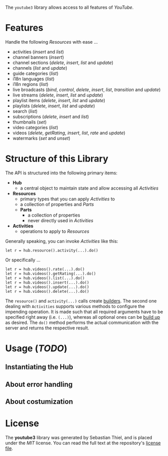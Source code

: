 <!---
DO NOT EDIT !
This file was generated automatically from 'src/mako/README.md.mako'
DO NOT EDIT !
-->
The `youtube3` library allows access to all features of *YouTube*.

# Features

Handle the following *Resources* with ease ... 

* activities (*insert* and *list*)
* channel banners (*insert*)
* channel sections (*delete*, *insert*, *list* and *update*)
* channels (*list* and *update*)
* guide categories (*list*)
* i18n languages (*list*)
* i18n regions (*list*)
* live broadcasts (*bind*, *control*, *delete*, *insert*, *list*, *transition* and *update*)
* live streams (*delete*, *insert*, *list* and *update*)
* playlist items (*delete*, *insert*, *list* and *update*)
* playlists (*delete*, *insert*, *list* and *update*)
* search (*list*)
* subscriptions (*delete*, *insert* and *list*)
* thumbnails (*set*)
* video categories (*list*)
* videos (*delete*, *getRating*, *insert*, *list*, *rate* and *update*)
* watermarks (*set* and *unset*)

# Structure of this Library

The API is structured into the following primary items:

* **Hub**
    * a central object to maintain state and allow accessing all *Activities*
* **Resources**
    * primary types that you can apply *Activities* to
    * a collection of properties and *Parts*
    * **Parts**
        * a collection of properties
        * never directly used in *Activities*
* **Activities**
    * operations to apply to *Resources*

Generally speaking, you can invoke *Activities* like this:

```Rust,ignore
let r = hub.resource().activity(...).do()
```

Or specifically ...

```ignore
let r = hub.videos().rate(...).do()
let r = hub.videos().getRating(...).do()
let r = hub.videos().list(...).do()
let r = hub.videos().insert(...).do()
let r = hub.videos().update(...).do()
let r = hub.videos().delete(...).do()
```

The `resource()` and `activity(...)` calls create [builders][builder-pattern]. The second one dealing with `Activities` 
supports various methods to configure the impending operation. It is made such that all required arguments have to be 
specified right away (i.e. `(...)`), whereas all optional ones can be [build up][builder-pattern] as desired.
The `do()` method performs the actual communication with the server and returns the respective result.

# Usage (*TODO*)

## Instantiating the Hub

## About error handling

## About costumization

[builder-pattern]: http://en.wikipedia.org/wiki/Builder_pattern
[google-go-api]: https://github.com/google/google-api-go-client


# License
The **youtube3** library was generated by Sebastian Thiel, and is placed 
under the *MIT* license.
You can read the full text at the repository's [license file][repo-license].

[repo-license]: https://github.com/Byron/google-apis-rsLICENSE.md
